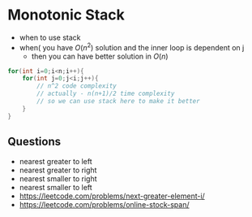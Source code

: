 # Monotonic Stack

- when to use stack
- when( you have $O(n^2)$ solution and the inner loop is dependent on j
    - then you can have better solution in $O(n)$

```c
for(int i=0;i<n;i++){
    for(int j=0;j<i;j++){
        // n^2 code complexity
        // actually - n(n+1)/2 time complexity
        // so we can use stack here to make it better
    }
}
```

## Questions

- nearest greater to left
- nearest greater to right
- nearest smaller to right
- nearest smaller to left
- <https://leetcode.com/problems/next-greater-element-i/>
- <https://leetcode.com/problems/online-stock-span/>